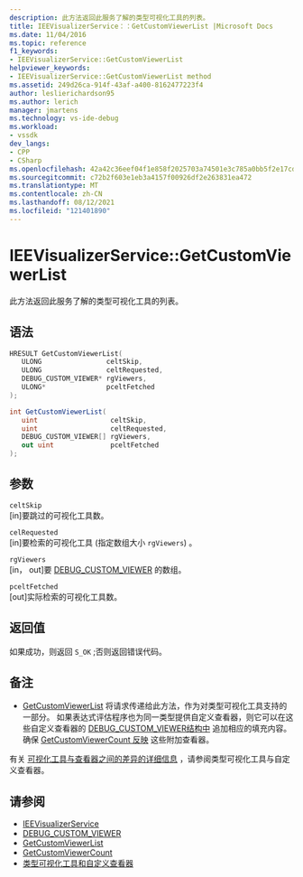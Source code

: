 ```yaml
---
description: 此方法返回此服务了解的类型可视化工具的列表。
title: IEEVisualizerService：：GetCustomViewerList |Microsoft Docs
ms.date: 11/04/2016
ms.topic: reference
f1_keywords:
- IEEVisualizerService::GetCustomViewerList
helpviewer_keywords:
- IEEVisualizerService::GetCustomViewerList method
ms.assetid: 249d26ca-914f-43af-a400-8162477223f4
author: leslierichardson95
ms.author: lerich
manager: jmartens
ms.technology: vs-ide-debug
ms.workload:
- vssdk
dev_langs:
- CPP
- CSharp
ms.openlocfilehash: 42a42c36eef04f1e858f2025703a74501e3c785a0bb5f2e17cd3b4e891ecf793
ms.sourcegitcommit: c72b2f603e1eb3a4157f00926df2e263831ea472
ms.translationtype: MT
ms.contentlocale: zh-CN
ms.lasthandoff: 08/12/2021
ms.locfileid: "121401890"
---
```

# <a name="ieevisualizerservicegetcustomviewerlist"></a>IEEVisualizerService::GetCustomViewerList
此方法返回此服务了解的类型可视化工具的列表。

## <a name="syntax"></a>语法

```cpp
HRESULT GetCustomViewerList(
   ULONG                celtSkip,
   ULONG                celtRequested,
   DEBUG_CUSTOM_VIEWER* rgViewers,
   ULONG*               pceltFetched
);
```

```csharp
int GetCustomViewerList(
   uint                  celtSkip,
   uint                  celtRequested,
   DEBUG_CUSTOM_VIEWER[] rgViewers,
   out uint              pceltFetched
);
```

## <a name="parameters"></a>参数
`celtSkip`\
[in]要跳过的可视化工具数。

`celRequested`\
[in]要检索的可视化工具 (指定数组大小 `rgViewers`) 。

`rgViewers`\
[in， out]要 [DEBUG_CUSTOM_VIEWER](../../../extensibility/debugger/reference/debug-custom-viewer.md) 的数组。

`pceltFetched`\
[out]实际检索的可视化工具数。

## <a name="return-value"></a>返回值
 如果成功，则返回 `S_OK` ;否则返回错误代码。

## <a name="remarks"></a>备注
- [GetCustomViewerList](../../../extensibility/debugger/reference/idebugproperty3-getcustomviewerlist.md) 将请求传递给此方法，作为对类型可视化工具支持的一部分。 如果表达式评估程序也为同一类型提供自定义查看器，则它可以在这些自定义查看器的 [DEBUG_CUSTOM_VIEWER结构中](../../../extensibility/debugger/reference/debug-custom-viewer.md) 追加相应的填充内容。 确保 [GetCustomViewerCount 反映](../../../extensibility/debugger/reference/idebugproperty3-getcustomviewercount.md) 这些附加查看器。

 有关 [可视化工具与查看器之间的差异的详细信息](../../../extensibility/debugger/type-visualizer-and-custom-viewer.md) ，请参阅类型可视化工具与自定义查看器。

## <a name="see-also"></a>请参阅
- [IEEVisualizerService](../../../extensibility/debugger/reference/ieevisualizerservice.md)
- [DEBUG_CUSTOM_VIEWER](../../../extensibility/debugger/reference/debug-custom-viewer.md)
- [GetCustomViewerList](../../../extensibility/debugger/reference/idebugproperty3-getcustomviewerlist.md)
- [GetCustomViewerCount](../../../extensibility/debugger/reference/idebugproperty3-getcustomviewercount.md)
- [类型可视化工具和自定义查看器](../../../extensibility/debugger/type-visualizer-and-custom-viewer.md)
